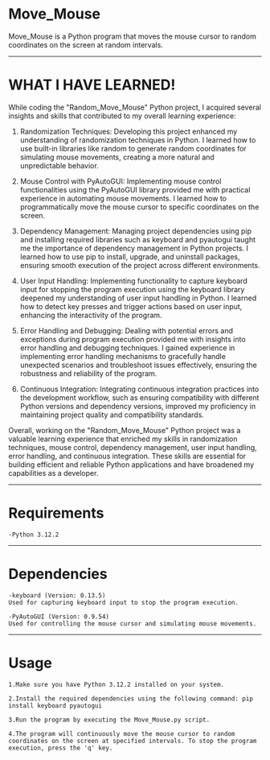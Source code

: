# Move_Mouse

Move_Mouse is a Python program that moves the mouse cursor to random coordinates on the screen at random intervals.

_____________________________________________

# WHAT I HAVE LEARNED!


While coding the "Random_Move_Mouse" Python project, I acquired several insights and skills that contributed to my overall learning experience:

1. Randomization Techniques: Developing this project enhanced my understanding of randomization techniques in Python. I learned how to use built-in libraries like random to generate random coordinates for simulating mouse movements, creating a more natural and unpredictable behavior.

2. Mouse Control with PyAutoGUI: Implementing mouse control functionalities using the PyAutoGUI library provided me with practical experience in automating mouse movements. I learned how to programmatically move the mouse cursor to specific coordinates on the screen.

3. Dependency Management: Managing project dependencies using pip and installing required libraries such as keyboard and pyautogui taught me the importance of dependency management in Python projects. I learned how to use pip to install, upgrade, and uninstall packages, ensuring smooth execution of the project across different environments.

4. User Input Handling: Implementing functionality to capture keyboard input for stopping the program execution using the keyboard library deepened my understanding of user input handling in Python. I learned how to detect key presses and trigger actions based on user input, enhancing the interactivity of the program.

5. Error Handling and Debugging: Dealing with potential errors and exceptions during program execution provided me with insights into error handling and debugging techniques. I gained experience in implementing error handling mechanisms to gracefully handle unexpected scenarios and troubleshoot issues effectively, ensuring the robustness and reliability of the program.

6. Continuous Integration: Integrating continuous integration practices into the development workflow, such as ensuring compatibility with different Python versions and dependency versions, improved my proficiency in maintaining project quality and compatibility standards.

Overall, working on the "Random_Move_Mouse" Python project was a valuable learning experience that enriched my skills in randomization techniques, mouse control, dependency management, user input handling, error handling, and continuous integration. These skills are essential for building efficient and reliable Python applications and have broadened my capabilities as a developer.

_____________________________________________

# Requirements

    -Python 3.12.2
_____________________________________________

# Dependencies

    -keyboard (Version: 0.13.5)
    Used for capturing keyboard input to stop the program execution.

    -PyAutoGUI (Version: 0.9.54)
    Used for controlling the mouse cursor and simulating mouse movements.

_____________________________________________

# Usage


    1.Make sure you have Python 3.12.2 installed on your system.

    2.Install the required dependencies using the following command: pip install keyboard pyautogui

    3.Run the program by executing the Move_Mouse.py script.

    4.The program will continuously move the mouse cursor to random coordinates on the screen at specified intervals. To stop the program execution, press the 'q' key.